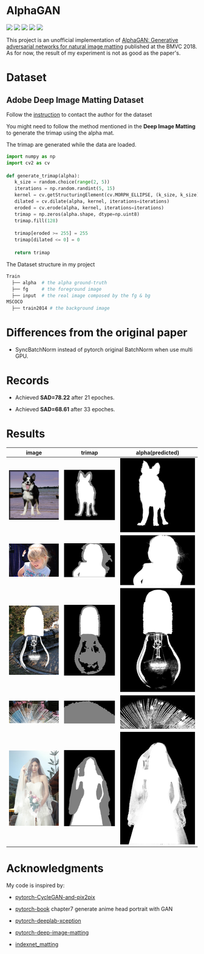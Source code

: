 # AlphaGAN

![](https://img.shields.io/badge/python-3.6.5-brightgreen.svg) ![](https://img.shields.io/badge/pytorch-0.4.1-brightgreen.svg) ![](https://img.shields.io/badge/visdom-0.1.8.5-brightgreen.svg) ![](https://img.shields.io/badge/tqdm-4.28.1-brightgreen.svg) ![](https://img.shields.io/badge/opencv-3.3.1-brightgreen.svg)

This project is an unofficial implementation of [AlphaGAN: Generative adversarial networks for natural image matting](https://arxiv.org/pdf/1807.10088.pdf) published at the BMVC 2018. As for now, the result of my experiment is not as good as the paper's.

# Dataset

## Adobe Deep Image Matting Dataset

Follow the [instruction](https://sites.google.com/view/deepimagematting) to contact the author for the dataset

You might need to follow the method mentioned in the **Deep Image Matting** to generate the trimap using the alpha mat.

The trimap are generated while the data are loaded.

```python
import numpy as np
import cv2 as cv

def generate_trimap(alpha):
   k_size = random.choice(range(2, 5))
   iterations = np.random.randint(5, 15)
   kernel = cv.getStructuringElement(cv.MORPH_ELLIPSE, (k_size, k_size))
   dilated = cv.dilate(alpha, kernel, iterations=iterations)
   eroded = cv.erode(alpha, kernel, iterations=iterations)
   trimap = np.zeros(alpha.shape, dtype=np.uint8)
   trimap.fill(128)

   trimap[eroded >= 255] = 255
   trimap[dilated <= 0] = 0

   return trimap
```

The Dataset structure in my project

```Bash
Train
  ├── alpha  # the alpha ground-truth
  ├── fg     # the foreground image
  ├── input  # the real image composed by the fg & bg
MSCOCO
  ├── train2014 # the background image

```
# Differences from the original paper

- SyncBatchNorm instead of pytorch original BatchNorm when use multi GPU.

# Records

- Achieved **SAD=78.22** after 21 epoches.

- Achieved **SAD=68.61** after 33 epoches.

# Results

| image | trimap | alpha(predicted) |
|:---:  | :--:   |      :---:       |
|![](examples/images/beach-747750_1280_2.png)| ![](examples/trimaps/beach-747750_1280_2.png)| ![](result/beach-747750_1280_2.png)|
|![](examples/images/boy-1518482_1920_9.png)| ![](examples/trimaps/boy-1518482_1920_9.png)| ![](result/boy-1518482_1920_9.png)|
|![](examples/images/light-bulb-1104515_1280_3.png)|![](examples/trimaps/light-bulb-1104515_1280_3.png)|![](result/light-bulb-1104515_1280_3.png)|
|![](examples/images/spring-289527_1920_15.png)|![](examples/trimaps/spring-289527_1920_15.png)|![](result/spring-289527_1920_15.png)|
|![](examples/images/wedding-dresses-1486260_1280_3.png)|![](examples/trimaps/wedding-dresses-1486260_1280_3.png)|![](result/wedding-dresses-1486260_1280_3.png)|



# Acknowledgments

My code is inspired by:

- [pytorch-CycleGAN-and-pix2pix](https://github.com/junyanz/pytorch-CycleGAN-and-pix2pix)

- [pytorch-book](https://github.com/chenyuntc/pytorch-book) chapter7 generate anime head portrait with GAN

- [pytorch-deeplab-xception](https://github.com/jfzhang95/pytorch-deeplab-xception)

- [pytorch-deep-image-matting](https://github.com/huochaitiantang/pytorch-deep-image-matting)

- [indexnet_matting](https://github.com/poppinace/indexnet_matting)
